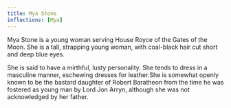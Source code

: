 ```yaml
---
title: Mya Stone
inflections: [Mya]
---
```


Mya Stone is a young woman serving House Royce of the Gates of the Moon. She is a tall, strapping young woman, with coal-black hair cut short and deep blue eyes.

She is said to have a mirthful, lusty personality. She tends to dress in a masculine manner, eschewing dresses for leather.She is somewhat openly known to be the bastard daughter of Robert Baratheon from the time he was fostered as young man by Lord Jon Arryn, although she was not acknowledged by her father.


